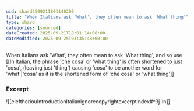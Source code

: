 ```yaml
---
uid: shard2509211801140200
title: "When Italians ask 'What', they often mean to ask 'What thing'"
type: shard
categories: [sourced]
dateCreated: 2025-09-21T18:01:14+08:00
dateModified: 2025-09-25T03:35:48+00:00
---
```

When Italians ask 'What', they often mean to ask 'What thing', and so use [[In Italian, the phrase 'ché cosa' or 'what thing' is often shortened to just 'cosa', (leaving just 'thing') causing 'cosa' to be another word for 'what'|'cosa' as it is the shortened form of 'ché cosa' or 'what thing']]

### Excerpt
![[eleftheriouIntroductionItalianignorecopyrightexcerptindex#^3j-ln]]